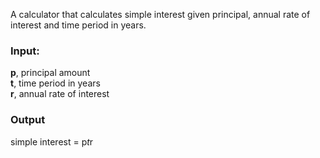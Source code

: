 A calculator that calculates simple interest given principal, annual rate of interest and time period in years.

### Input:
   **p**, principal amount<br>
   **t**, time period in years<br>
   **r**, annual rate of interest<br>
### Output
   simple interest = p*t*r
